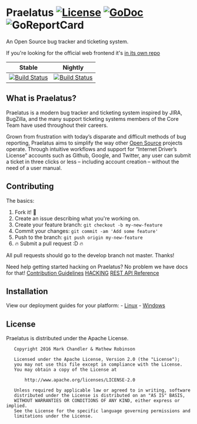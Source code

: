 # Praelatus [![License](https://img.shields.io/badge/license-Apache-blue.svg)](https://github.com/chasinglogic/praelatus/blob/master/LICENSE) [![GoDoc](https://godoc.org/github.com/praelatus/praelatus?status.svg)](https://godoc.org/github.com/praelatus/praelatus/) ![GoReportCard](https://goreportcard.com/badge/github.com/praelatus/praelatus)
An Open Source bug tracker and ticketing system.

If you're looking for the official web frontend it's
[in its own repo](https://github.com/praelatus/frontend)

| Stable | Nightly |
|:------:|:-------:|
| [![Build Status](https://travis-ci.org/praelatus/backend.svg?branch=master)](https://travis-ci.org/praelatus/backend) | [![Build Status](https://travis-ci.org/praelatus/backend.svg?branch=develop)](https://travis-ci.org/praelatus/backend) |

## What is Praelatus?

Praelatus is a modern bug tracker and ticketing system inspired by JIRA, 
BugZilla, and the many support ticketing systems members of the Core Team 
have used throughout their careers.

Grown from frustration with today’s disparate and difficult methods of bug 
reporting, Praelatus aims to simplify the way other 
[Open Source](https://opensource.org/) projects operate. Through intuitive 
workflows and support for “Internet Driver’s License” accounts such as Github, 
Google, and Twitter, any user can submit a ticket in three clicks or less – 
including account creation – without the need of a user manual.

## Contributing

The basics:

1. Fork it! :fork_and_knife:
2. Create an issue describing what you're working on.
3. Create your feature branch: `git checkout -b my-new-feature`
4. Commit your changes: `git commit -am 'Add some feature'`
5. Push to the branch: `git push origin my-new-feature`
6. :fire: Submit a pull request :D :fire:

All pull requests should go to the develop branch not master. Thanks!

Need help getting started hacking on Praelatus? No problem we have docs for that!
[Contribution Guidelines](https://github.com/praelatus/praelatus/blob/develop/CONTRIBUTING.md)
[HACKING](https://doc.praelatus.io/contributing/HACKING)
[REST API Reference](https://doc.praelatus.io/rest/api_reference/)

## Installation

View our deployment guides for your platform: 
    - [Linux](https://doc.praelatus.io/deployments/linux/)
    - [Windows](https://doc.praelatus.io/deployments/windows/)

## License

Praelatus is distributed under the Apache License.

```
   Copyright 2016 Mark Chandler & Mathew Robinson

   Licensed under the Apache License, Version 2.0 (the "License");
   you may not use this file except in compliance with the License.
   You may obtain a copy of the License at

       http://www.apache.org/licenses/LICENSE-2.0

   Unless required by applicable law or agreed to in writing, software
   distributed under the License is distributed on an "AS IS" BASIS,
   WITHOUT WARRANTIES OR CONDITIONS OF ANY KIND, either express or implied.
   See the License for the specific language governing permissions and
   limitations under the License.
```


